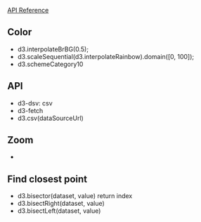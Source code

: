 [API Reference](https://github.com/d3/d3/blob/master/API.md)

## Color
 - d3.interpolateBrBG(0.5);
 - d3.scaleSequential(d3.interpolateRainbow).domain([0, 100]);
 - d3.schemeCategory10

## API
 - d3-dsv: csv
 - d3-fetch
 - d3.csv(dataSourceUrl)

## Zoom
 - 

 ## Find closest point
 - d3.bisector(dataset, value) return index
 - d3.bisectRight(dataset, value)
 - d3.bisectLeft(dataset, value)

